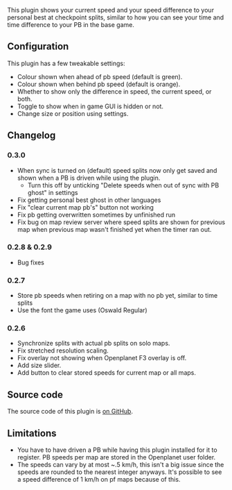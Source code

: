 This plugin shows your current speed and your speed difference to your personal best at checkpoint splits, similar to how you can see your time and time difference to your PB in the base game.

## Configuration
This plugin has a few tweakable settings:
* Colour shown when ahead of pb speed (default is green).
* Colour shown when behind pb speed (default is orange).
* Whether to show only the difference in speed, the current speed, or both.
* Toggle to show when in game GUI is hidden or not.
* Change size or position using settings.

## Changelog
### 0.3.0
* When sync is turned on (default) speed splits now only get saved and shown when a PB is driven while using the plugin.
    * Turn this off by unticking "Delete speeds when out of sync with PB ghost" in settings
* Fix getting personal best ghost in other languages
* Fix "clear current map pb's" button not working
* Fix pb getting overwritten sometimes by unfinished run
* Fix bug on map review server where speed splits are shown for previous map when previous map wasn't finished yet when the timer ran out.

### 0.2.8 & 0.2.9
* Bug fixes

### 0.2.7
* Store pb speeds when retiring on a map with no pb yet, similar to time splits
* Use the font the game uses (Oswald Regular)

### 0.2.6
* Synchronize splits with actual pb splits on solo maps.
* Fix stretched resolution scaling.
* Fix overlay not showing when Openplanet F3 overlay is off.
* Add size slider.
* Add button to clear stored speeds for current map or all maps.

## Source code
The source code of this plugin is [on GitHub](https://github.com/RuurdBijlsma/tm-split-speeds).

## Limitations
* You have to have driven a PB while having this plugin installed for it to register. PB speeds per map are stored in the Openplanet user folder.
* The speeds can vary by at most ~.5 km/h, this isn't a big issue since the speeds are rounded to the nearest integer anyways. It's possible to see a speed difference of 1 km/h on pf maps because of this.
